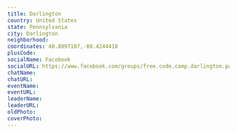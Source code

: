 ```yaml
---
title: Darlington
country: United States
state: Pennsylvania
city: Darlington
neighborhood: 
coordinates: 40.8097107,-80.4244418
plusCode:
socialName: Facebook
socialURL: https://www.facebook.com/groups/free.code.camp.darlington.pa
chatName:
chatURL:
eventName:
eventURL:
leaderName:
leaderURL:
oldPhoto: 
coverPhoto:
---
```

